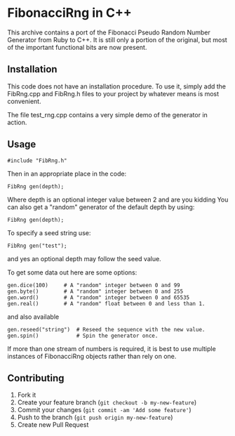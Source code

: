 # FibonacciRng in C++

This archive contains a port of the Fibonacci Pseudo Random Number Generator
from Ruby to C++. It is still only a portion of the original, but most of
the important functional bits are now present.


## Installation

This code does not have an installation procedure. To use it, simply add the
FibRng.cpp and FibRng.h files to your project by whatever means is most
convenient.

The file test_rng.cpp contains a very simple demo of the generator in action.

## Usage

    #include "FibRng.h"

Then in an appropriate place in the code:

    FibRng gen(depth);

Where depth is an optional integer value between 2 and are you kidding
You can also get a "random" generator of the default depth by using:

    FibRng gen(depth);

To specify a seed string use:

    FibRng gen("test");

and yes an optional depth may follow the seed value.

To get some data out here are some options:

    gen.dice(100)     # A "random" integer between 0 and 99
    gen.byte()        # A "random" integer between 0 and 255
    gen.word()        # A "random" integer between 0 and 65535
    gen.real()        # A "random" float between 0 and less than 1.

and also available

    gen.reseed("string")  # Reseed the sequence with the new value.
    gen.spin()            # Spin the generator once.

If more than one stream of numbers is required, it is best to use multiple
instances of FibonacciRng objects rather than rely on one.

## Contributing

1. Fork it
2. Create your feature branch (`git checkout -b my-new-feature`)
3. Commit your changes (`git commit -am 'Add some feature'`)
4. Push to the branch (`git push origin my-new-feature`)
5. Create new Pull Request
